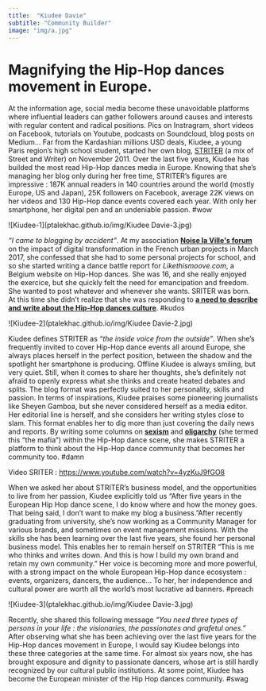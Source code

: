 ```yaml
---
title:  "Kiudee Davie"
subtitle: "Community Builder"
image: "img/a.jpg"
---
```

 
# Magnifying the Hip-Hop dances movement in Europe.
 
At the information age, social media become these unavoidable platforms where influential leaders can gather followers around causes and interests with regular content and radical positions. Pics on Instragram, short videos on Facebook, tutorials on Youtube, podcasts on Soundcloud, blog posts on Medium… Far from the Kardashian millions USD deals, Kiudee, a young Paris region’s high school student, started her own blog, [STRITER](https://thestriter.com/) (a mix of Street and Writer) on November 2011. Over the last five years, Kiudee has builded the most read Hip-Hop dances media in Europe. Knowing that she’s managing her blog only during her free time, STRITER’s figures are impressive : 187K annual readers in 140 countries around the world (mostly Europe, US and Japan), 25K followers on Facebook, average 22K views on her videos and 130 Hip-Hop dance events covered each year. With only her smartphone, her digital pen and an undeniable passion. #wow 
 
![Kiudee-1](ptalekhac.github.io/img/Kiudee Davie-3.jpg)
 
_“I came to blogging by accident”_. At my association __[Noise la Ville's forum](http://www.noise-laville.fr/tech-quartiers)__ on the impact of digital transformation in the French urban projects in March 2017, she confessed that she had to some personal projects for school, and so she started writing a dance battle report for _Likethismoove.com_, a Belgium website on Hip-Hop dances. She was 16, and she really enjoyed the exercice, but she quickly felt the need for emancipation and freedom. She wanted to post whatever and whenever she wants. SRITER was born. At this time she didn’t realize that she was responding to __[a need to describe and write about the Hip-Hop dances culture](https://thestriter.com/le-probleme/)__. #kudos
 
![Kiudee-2](ptalekhac.github.io/img/Kiudee Davie-2.jpg)
 
Kiudee defines STRITER as _“the inside voice from the outside”_. When she’s frequently invited to cover Hip-Hop dance events all around Europe, she always places herself in the perfect position, between the shadow and the spotlight her smartphone is producing. Offline Kiudee is always smiling, but very quiet. Still, when it comes to share her thoughts, she’s definitely not afraid to openly express what she thinks and create heated debates and splits. The blog format was perfectly suited to her personality, skills and passion. In terms of inspirations, Kiudee praises some pioneering journalists like Sheyen Gamboa, but she never considered herself as a media editor. Her editorial line is herself, and she considers her writing styles close to slam. This format enables her to dig more than just covering the daily news and reports. By writing some columns on __[sexism](https://thestriter.com/f8-pourquoi-le-romantisme-hip-hop-fait-male/)__ and __[oligarchy](https://thestriter.com/lettreouverte-mafia/)__ (she termed this “the mafia”) within the Hip-Hop dance scene, she makes STRITER a platform to think about the Hip-Hop dance community that becomes her community too. #damn
 
Video SRITER : https://www.youtube.com/watch?v=4yzKuJ9fGO8
 
When we asked her about STRITER’s business model, and the opportunities to live from her passion, Kiudee explicitly told us “After five years in the European Hip Hop dance scene, I do know where and how the money goes. That being said, I don’t want to make my blog a business.”After recently graduating from university, she’s now working as a Community Manager for various brands, and sometimes on event management missions. With the skills she has been learning over the last five years, she found her personal business model. This enables her  to remain herself on STRITER “This is me who thinks and writes down. And this is how I build my own brand and retain my own community.” Her voice is becoming more and more powerful, with a strong impact on the whole European Hip-Hop dance ecosystem : events, organizers, dancers, the audience… To her, her independence and cultural power are worth all the world’s most lucrative ad banners. #preach
 
![Kiudee-3](ptalekhac.github.io/img/Kiudee Davie-3.jpg)
 
Recently, she shared this following message _“You need three types of persons in your life : the visionaries, the passionates and grafetul ones.”_  After observing what she has been achieving over the last five years for the Hip-Hop dances movement in Europe, I would say Kiudee belongs into these three categories at the same time. For almost six years now, she has brought exposure and dignity to passionate dancers, whose art is still hardly recognized by our cultural public institutions. At some point, Kiudee has become the European minister of the Hip Hop dances community. #swag